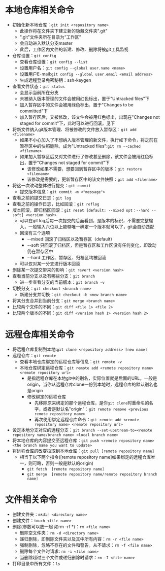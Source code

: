 # 本地仓库相关命令
+ 初始化新本地仓库：```git init <repository name>```
    - 此操作将在文件夹下建立新的隐藏文件夹".git"
    - ".git"文件夹所在目录为“工作区”
    - 会自动进入默认分支master
    - 此后，工作区内文件的新建、修改、删除将被git工具监视
+ 仓库设置：```git config```
    - 查看仓库设置：```git config --list```
    - 设置用户名：```git config --global user.name <name>```
    - 设置用户E-mail:```git config --global user.email <email address>```
    - 生成远程登录免密秘钥：ssh-keygen
+ 查看文件状态：```git status```
    - 会显示当前所在分支
    - 未被纳入版本管理的文件会被用红色标出，置于"Untracked files"下
    - 加入暂存区中的文件会被用绿色标出，置于"Changes to be committed"下
    - 加入暂存区后，又被修改，该文件会被用红色标出，出现在"Changes not staged for commit"下，此时可以进行回滚，见下
+ 将新文件纳入git版本管理、将被修改的文件放入暂存区：```git add <filename>```
    - 如果不小心加入了不想纳入版本管理的新文件，执行如下命令，将之前在暂存区中的快照删除，成为"Untracked files":```git rm --cached <filename>```
    - 如果加入暂存区后又对文件进行了修改甚至删除，该文件会被用红色标出，置于"Changes not staged for commit"下
        + 该修改如果不需要，想要回到暂存区中的版本：```git restore <filename>```
        + 该修改是需要的，更新暂存区中的该文件快照：```git add <filename>```
+ 将这一次改动整体进行提交：```git commit```
    -  提交版本信息：```git commit -m <"message">```
+ 查看之前的提交日志：```git log```
+ 查看之前的操作日志，比如回滚：```git reflog```
+ 版本回滚，即归档区回滚：```git reset [default: --mixed opt：--hard --soft] <version hash>```
    - <version hash>可以在git log后每一次提交的后面看到，是版本的标识，不需要完整输入，一般输入六位以上能够唯一确定一个版本就可以了，git会自动匹配
    - 回滚有三个选项
      + --mixed 回滚了归档区以及暂存区（default）
      + --soft  只回滚了归档区，但是暂存区和工作区没有任何变化，即改动仍在暂存区中
      + --hard  工作区、暂存区、归档区均被回滚
    - 可以仅对某一分支进行版本回滚
+ 删除某一次提交带来的影响：```git revert <version hash>```
+ 查看当前分支以及有哪些分支：```git branch```
    - 进一步查看分支的当前版本：```git branch -v```
+ 切换分支：```git checkout <branch name>```
    - 新建分支并切换：```git checkout -b <new branch name>```
+ 将某分支合并到当前分支：```git merge <branch name>```
+ 比较两个文件的不同：```git diff <file 1> <file 2>```
+ 比较两个版本的不同：```git diff <version hash 1> <version hash 2>```

# 远程仓库相关命令
+ 将远程仓库复制到本地:```git clone <repository address> [new name]```
+ 远程仓库：```git remote```
    - 查看本地仓库绑定的远程仓库等信息：```git remote -v```
    - 本地仓库绑定远程仓库：```git remote add <remote repository name> <remote repository url>```
        + <remote repository name>是指远程仓库在本地git中的别名，实际位置就是后面的URL，一般是origin，当你从远程仓库clone一份到本地时，远程仓库的默认别名也是origin
        + 修改绑定的远程仓库
            - 先移除原来绑定的那个远程仓库，<previous remote repository name>是你```git clone```时重命名的名字，或者是默认名"origin"：```git remote remove <previous remote repository name>```
            - 再次使用绑定远程仓库命令：```git remote add <remote repository name> <remote repository url>```
+ 设定本地分支对应的远程分支：```git branch --set-upstream-to=<remote repository name/branch name> <local branch name>```
+ 将本地仓库的内容提交至远程仓库：```git push <remote repository name> <the branch name you want to update>```
+ 将远程仓库的改变拉取到本地仓库：```git pull [remote repository name]```
    - 相当于以下两个指令([remote repository name]如果绑定的远程仓库唯一，则可略，否则一般是默认的origin)
        + ```git fetch  [remote repository name]```
        + ```git merge  [remote repository name/remote repository branch name]```

# 文件相关命令
+ 创建文件夹：```mkdir <directory name>```
+ 创建文件：```touch <file name>```
+ 删除(参数可以放一起 如rm -rf *)：```rm <file name>```
    - 删除空文件夹：```rm -d <directory name>```
    - 递归删除，即删除文件夹以及其中所有内容：```rm -r <file name>```
    - 强制删除，忽略不存在的文件和警告，从不请求：```rm -f <file name>```
    - 删除每个文件时请求: ```rm -i <file name>```
    - 当删除超过三个文件或递归删除时请求：```rm -I <file name>```
+ 打印目录中所有文件：```ls```
